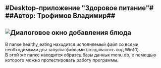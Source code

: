 #Desktop-приложение "Здоровое питание"#
##Автор: Трофимов Владимир##
---
![Диалоговое окно добавления блюда](https://github.com/Vladimir220/kursovayaTRPS/blob/master/photos/%D0%94%D0%B8%D0%B0%D0%BB%D0%BE%D0%B3%D0%BE%D0%B2%D0%BE%D0%B5%20%D0%BE%D0%BA%D0%BD%D0%BE%20%D0%B4%D0%BE%D0%B1%D0%B0%D0%B2%D0%BB%D0%B5%D0%BD%D0%B8%D1%8F%20%D0%B1%D0%BB%D1%8E%D0%B4%D0%B0.jpg)
---
В папке healthy_eating находится исполняемый файл со всеми необходимыми для запуска файлами (создавалось под Win10).<br/>
В этой же папке находится образец базы данных menu.db, с помощью которого можно протестировать работу программы.
